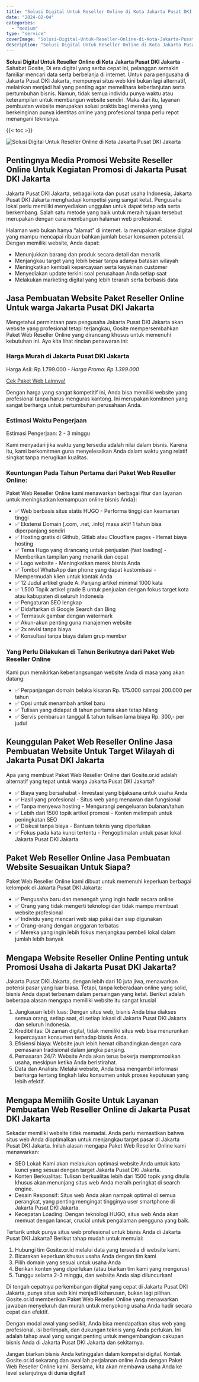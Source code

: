 ```yaml
---
title: "Solusi Digital Untuk Reseller Online di Kota Jakarta Pusat DKI Jakarta"
date: "2024-02-04"
categories: 
  - "medium"
type: "service"
coverImage: "Solusi-Digital-Untuk-Reseller-Online-di-Kota-Jakarta-Pusat-DKI-Jakarta.png"
description: "Solusi Digital Untuk Reseller Online di Kota Jakarta Pusat DKI Jakarta. Jangan biarkan bisnis Anda ketinggalan dalam kompetisi digital. Kontak Gosite.or.id s..."
---
```


**Solusi Digital Untuk Reseller Online di Kota Jakarta Pusat DKI Jakarta** - Sahabat Gosite, Di era digital yang serba cepat ini, pelanggan semakin familiar mencari data serta berbelanja di internet. Untuk para pengusaha di Jakarta Pusat DKI Jakarta, mempunyai situs web kini bukan lagi alternatif, melainkan menjadi hal yang penting agar memelihara keberlanjutan serta pertumbuhan bisnis. Namun, tidak semua individu punya waktu atau keterampilan untuk membangun website sendiri. Maka dari itu, layanan pembuatan website merupakan solusi praktis bagi mereka yang berkeinginan punya identitas online yang profesional tanpa perlu repot menangani teknisnya.

{{< toc >}}

![Solusi Digital Untuk Reseller Online di Kota Jakarta Pusat DKI Jakarta](/images/medium/Solusi-Digital-Untuk-Reseller-Online-di-Kota-Jakarta-Pusat-DKI-Jakarta.png)

## Pentingnya Media Promosi Website Reseller Online Untuk Kegiatan Promosi di Jakarta Pusat DKI Jakarta

Jakarta Pusat DKI Jakarta, sebagai kota dan pusat usaha Indonesia, Jakarta Pusat DKI Jakarta menghadapi kompetisi yang sangat ketat. Pengusaha lokal perlu memiliki menyediakan unggulan untuk dapat tetap ada serta berkembang. Salah satu metode yang baik untuk meraih tujuan tersebut merupakan dengan cara membangun halaman web profesional.

Halaman web bukan hanya “alamat” di internet. Ia merupakan etalase digital yang mampu mencapai ribuan bahkan jumlah besar konsumen potensial. Dengan memiliki website, Anda dapat:

- Menunjukkan barang dan produk secara detail dan menarik
- Menjangkau target yang lebih besar tanpa adanya batasan wilayah
- Meningkatkan kembali kepercayaan serta keyakinan customer
- Menyediakan update terkini soal perusahaan Anda setiap saat
- Melakukan marketing digital yang lebih terarah serta berbasis data

## Jasa Pembuatan Website Paket Reseller Online Untuk warga Jakarta Pusat DKI Jakarta

Mengetahui permintaan para pengusaha Jakarta Pusat DKI Jakarta akan website yang profesional tetapi terjangkau, Gosite mempersembahkan Paket Web Reseller Online yang dirancang khusus untuk memenuhi kebutuhan ini. Ayo kita lihat rincian penawaran ini:

### Harga Murah di Jakarta Pusat DKI Jakarta

<a class="cta-button">Harga Asli: Rp 1.799.000 - <em>Harga Promo: Rp 1.399.000</em></a>

<a href="/jasa-web/" class="cta-button">Cek Paket Web Lainnya!</a>

Dengan harga yang sangat kompetitif ini, Anda bisa memiliki website yang profesional tanpa harus menguras kantong. Ini merupakan komitmen yang sangat berharga untuk pertumbuhan perusahaan Anda.

### Estimasi Waktu Pengerjaan

Estimasi Pengerjaan: 2 - 3 minggu

Kami menyadari jika waktu yang tersedia adalah nilai dalam bisnis. Karena itu, kami berkomitmen guna menyelesaikan Anda dalam waktu yang relatif singkat tanpa merugikan kualitas.

### Keuntungan Pada Tahun Pertama dari Paket Web Reseller Online:

Paket Web Reseller Online kami menawarkan berbagai fitur dan layanan untuk meningkatkan kemampuan online bisnis Anda}:

- ✅ Web berbasis situs statis HUGO - Performa tinggi dan keamanan tinggi
- ✅ Ekstensi Domain \[.com, .net, .info\] masa aktif 1 tahun bisa diperpanjang sendiri
- ✅ Hosting gratis di Github, Gitlab atau Cloudflare pages - Hemat biaya hosting
- ✅ Tema Hugo yang dirancang untuk penjualan (fast loading) - Memberikan tampilan yang menarik dan cepat
- ✅ Logo website - Meningkatkan merek bisnis Anda
- ✅ Tombol WhatsApp dan phone yang dapat kustomisasi - Mempermudah klien untuk kontak Anda
- ✅ 12 Judul artikel grade A. Panjang artikel minimal 1000 kata
- ✅ 1.500 Topik artikel grade B untuk penjualan dengan fokus target kota atau kabupaten di seluruh Indonesia
- ✅ Pengaturan SEO lengkap
- ✅ Didaftarkan di Google Search dan Bing
- ✅ Termasuk gambar dengan watermark
- ✅ Akun-akun penting guna manajemen website
- ✅ 2x revisi tanpa biaya
- ✅ Konsultasi tanpa biaya dalam grup member

### Yang Perlu Dilakukan di Tahun Berikutnya dari Paket Web Reseller Online

Kami pun memikirkan keberlangsungan website Anda di masa yang akan datang:

- ✅ Perpanjangan domain belaka kisaran Rp. 175.000 sampai 200.000 per tahun
- ✅ Opsi untuk menambah artikel baru
- ✅ Tulisan yang didapat di tahun pertama akan tetap hilang
- ✅ Servis pembaruan tanggal & tahun tulisan lama biaya Rp. 300,- per judul

## Keunggulan Paket Web Reseller Online Jasa Pembuatan Website Untuk Target Wilayah di Jakarta Pusat DKI Jakarta

Apa yang membuat Paket Web Reseller Online dari Gosite.or.id adalah alternatif yang tepat untuk warga Jakarta Pusat DKI Jakarta?

- ✅ Biaya yang bersahabat - Investasi yang bijaksana untuk usaha Anda
- ✅ Hasil yang profesional - Situs web yang menawan dan fungsional
- ✅ Tanpa menyewa hosting - Mengurangi pengeluaran bulanan/tahun
- ✅ Lebih dari 1500 topik artikel promosi - Konten melimpah untuk peningkatan SEO
- ✅ Diskusi tanpa biaya - Bantuan teknis yang diperlukan
- ✅ Fokus pada kata kunci tertentu - Pengoptimalan untuk pasar lokal Jakarta Pusat DKI Jakarta

## Paket Web Reseller Online Jasa Pembuatan Website Sesuaikan Untuk Siapa?

Paket Web Reseller Online kami dibuat untuk memenuhi keperluan berbagai kelompok di Jakarta Pusat DKI Jakarta:

- ✅ Pengusaha baru dan menengah yang ingin hadir secara online
- ✅ Orang yang tidak mengerti teknologi dan tidak mampu membuat website profesional
- ✅ Individu yang mencari web siap pakai dan siap digunakan
- ✅ Orang-orang dengan anggaran terbatas
- ✅ Mereka yang ingin lebih fokus menjangkau pembeli lokal dalam jumlah lebih banyak

## Mengapa Website Reseller Online Penting untuk Promosi Usaha di Jakarta Pusat DKI Jakarta?

Jakarta Pusat DKI Jakarta, dengan lebih dari 10 juta jiwa, menawarkan potensi pasar yang luar biasa. Tetapi, tanpa keberadaan online yang solid, bisnis Anda dapat terbenam dalam persaingan yang ketat. Berikut adalah beberapa alasan mengapa memiliki website itu sangat krusial

1. Jangkauan lebih luas: Dengan situs web, bisnis Anda bisa diakses semua orang, setiap saat, di setiap lokasi di Jakarta Pusat DKI Jakarta dan seluruh Indonesia.
2. Kredibilitas: Di zaman digital, tidak memiliki situs web bisa menurunkan kepercayaan konsumen terhadap bisnis Anda.
3. Efisiensi biaya: Website jauh lebih hemat dibandingkan dengan cara pemasaran tradisional dalam jangka panjang.
4. Pemasaran 24/7: Website Anda akan terus bekerja mempromosikan usaha, meskipun ketika Anda beristirahat.
5. Data dan Analisis: Melalui website, Anda bisa mengambil informasi berharga tentang tingkah laku konsumen untuk proses keputusan yang lebih efektif.

## Mengapa Memilih Gosite Untuk Layanan Pembuatan Web Reseller Online di Jakarta Pusat DKI Jakarta

Sekadar memiliki website tidak memadai. Anda perlu memastikan bahwa situs web Anda dioptimalkan untuk menjangkau target pasar di Jakarta Pusat DKI Jakarta. Inilah alasan mengapa Paket Web Reseller Online kami menawarkan:

- SEO Lokal: Kami akan melakukan optimasi website Anda untuk kata kunci yang sesuai dengan target Jakarta Pusat DKI Jakarta.
- Konten Berkualitas: Tulisan berkualitas lebih dari 1500 topik yang ditulis khusus akan menunjang situs web Anda meraih peringkat di search engine.
- Desain Responsif: Situs web Anda akan nampak optimal di semua perangkat, yang penting mengingat tingginya user smartphone di Jakarta Pusat DKI Jakarta.
- Kecepatan Loading: Dengan teknologi HUGO, situs web Anda akan memuat dengan lancar, crucial untuk pengalaman pengguna yang baik.

Tertarik untuk punya situs web profesional untuk bisnis Anda di Jakarta Pusat DKI Jakarta? Berikut tahap mudah untuk memulai:

1. Hubungi tim Gosite.or.id melalui data yang tersedia di website kami.
2. Bicarakan keperluan khusus usaha Anda dengan tim kami
3. Pilih domain yang sesuai untuk usaha Anda
4. Berikan konten yang diperlukan (atau biarkan tim kami yang mengurus)
5. Tunggu selama 2-3 minggu, dan website Anda siap diluncurkan!

Di tengah cepatnya perkembangan digital yang cepat di Jakarta Pusat DKI Jakarta, punya situs web kini menjadi keharusan, bukan lagi pilihan. Gosite.or.id memberikan Paket Web Reseller Online yang menawarkan jawaban menyeluruh dan murah untuk menyokong usaha Anda hadir secara cepat dan efektif.

Dengan modal awal yang sedikit, Anda bisa mendapatkan situs web yang profesional, isi berlimpah, dan dukungan teknis yang Anda perlukan. Ini adalah tahap awal yang sangat penting untuk mengembangkan cakupan bisnis Anda di Jakarta Pusat DKI Jakarta dan sekitarnya.

Jangan biarkan bisnis Anda ketinggalan dalam kompetisi digital. Kontak Gosite.or.id sekarang dan awalilah perjalanan online Anda dengan Paket Web Reseller Online kami. Bersama, kita akan membawa usaha Anda ke level selanjutnya di dunia digital!